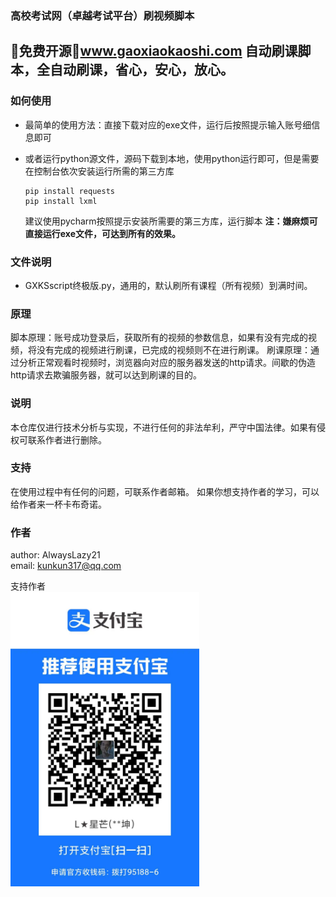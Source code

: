 ### 高校考试网（卓越考试平台）刷视频脚本

🎉免费开源🎉www.gaoxiaokaoshi.com 自动刷课脚本，全自动刷课，省心，安心，放心。
------------------------------------------------------------------------------

### 如何使用

- 最简单的使用方法：直接下载对应的exe文件，运行后按照提示输入账号细信息即可
- 或者运行python源文件，源码下载到本地，使用python运行即可，但是需要在控制台依次安装运行所需的第三方库

  ```text
  pip install requests
  pip install lxml
  ```

  建议使用pycharm按照提示安装所需要的第三方库，运行脚本
  **注：嫌麻烦可直接运行exe文件，可达到所有的效果。**

### 文件说明

- GXKSscript终极版.py，通用的，默认刷所有课程（所有视频）到满时间。

### 原理

脚本原理：账号成功登录后，获取所有的视频的参数信息，如果有没有完成的视频，将没有完成的视频进行刷课，已完成的视频则不在进行刷课。
刷课原理：通过分析正常观看时视频时，浏览器向对应的服务器发送的http请求。间歇的伪造http请求去欺骗服务器，就可以达到刷课的目的。

### 说明

本仓库仅进行技术分析与实现，不进行任何的非法牟利，严守中国法律。如果有侵权可联系作者进行删除。

### 支持

在使用过程中有任何的问题，可联系作者邮箱。
如果你想支持作者的学习，可以给作者来一杯卡布奇诺。

### 作者

author: AlwaysLazy21   
email: kunkun317@qq.com   

支持作者   
<img src="./支付宝.jpg" width="60%"/>